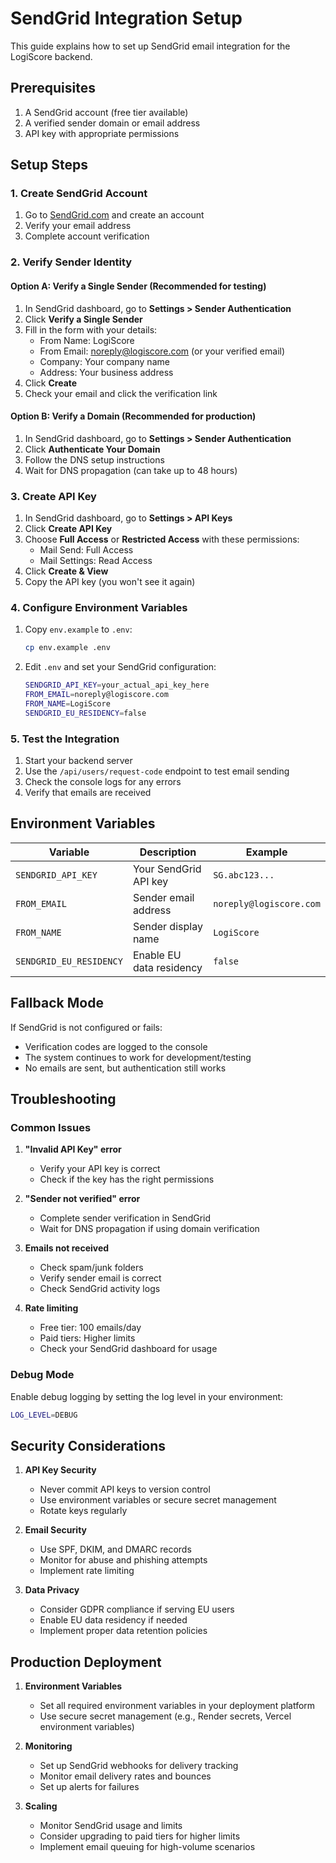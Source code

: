 # SendGrid Integration Setup

This guide explains how to set up SendGrid email integration for the LogiScore backend.

## Prerequisites

1. A SendGrid account (free tier available)
2. A verified sender domain or email address
3. API key with appropriate permissions

## Setup Steps

### 1. Create SendGrid Account

1. Go to [SendGrid.com](https://sendgrid.com) and create an account
2. Verify your email address
3. Complete account verification

### 2. Verify Sender Identity

#### Option A: Verify a Single Sender (Recommended for testing)
1. In SendGrid dashboard, go to **Settings > Sender Authentication**
2. Click **Verify a Single Sender**
3. Fill in the form with your details:
   - From Name: LogiScore
   - From Email: noreply@logiscore.com (or your verified email)
   - Company: Your company name
   - Address: Your business address
4. Click **Create**
5. Check your email and click the verification link

#### Option B: Verify a Domain (Recommended for production)
1. In SendGrid dashboard, go to **Settings > Sender Authentication**
2. Click **Authenticate Your Domain**
3. Follow the DNS setup instructions
4. Wait for DNS propagation (can take up to 48 hours)

### 3. Create API Key

1. In SendGrid dashboard, go to **Settings > API Keys**
2. Click **Create API Key**
3. Choose **Full Access** or **Restricted Access** with these permissions:
   - Mail Send: Full Access
   - Mail Settings: Read Access
4. Click **Create & View**
5. Copy the API key (you won't see it again)

### 4. Configure Environment Variables

1. Copy `env.example` to `.env`:
   ```bash
   cp env.example .env
   ```

2. Edit `.env` and set your SendGrid configuration:
   ```bash
   SENDGRID_API_KEY=your_actual_api_key_here
   FROM_EMAIL=noreply@logiscore.com
   FROM_NAME=LogiScore
   SENDGRID_EU_RESIDENCY=false
   ```

### 5. Test the Integration

1. Start your backend server
2. Use the `/api/users/request-code` endpoint to test email sending
3. Check the console logs for any errors
4. Verify that emails are received

## Environment Variables

| Variable | Description | Example |
|----------|-------------|---------|
| `SENDGRID_API_KEY` | Your SendGrid API key | `SG.abc123...` |
| `FROM_EMAIL` | Sender email address | `noreply@logiscore.com` |
| `FROM_NAME` | Sender display name | `LogiScore` |
| `SENDGRID_EU_RESIDENCY` | Enable EU data residency | `false` |

## Fallback Mode

If SendGrid is not configured or fails:
- Verification codes are logged to the console
- The system continues to work for development/testing
- No emails are sent, but authentication still works

## Troubleshooting

### Common Issues

1. **"Invalid API Key" error**
   - Verify your API key is correct
   - Check if the key has the right permissions

2. **"Sender not verified" error**
   - Complete sender verification in SendGrid
   - Wait for DNS propagation if using domain verification

3. **Emails not received**
   - Check spam/junk folders
   - Verify sender email is correct
   - Check SendGrid activity logs

4. **Rate limiting**
   - Free tier: 100 emails/day
   - Paid tiers: Higher limits
   - Check your SendGrid dashboard for usage

### Debug Mode

Enable debug logging by setting the log level in your environment:
```bash
LOG_LEVEL=DEBUG
```

## Security Considerations

1. **API Key Security**
   - Never commit API keys to version control
   - Use environment variables or secure secret management
   - Rotate keys regularly

2. **Email Security**
   - Use SPF, DKIM, and DMARC records
   - Monitor for abuse and phishing attempts
   - Implement rate limiting

3. **Data Privacy**
   - Consider GDPR compliance if serving EU users
   - Enable EU data residency if needed
   - Implement proper data retention policies

## Production Deployment

1. **Environment Variables**
   - Set all required environment variables in your deployment platform
   - Use secure secret management (e.g., Render secrets, Vercel environment variables)

2. **Monitoring**
   - Set up SendGrid webhooks for delivery tracking
   - Monitor email delivery rates and bounces
   - Set up alerts for failures

3. **Scaling**
   - Monitor SendGrid usage and limits
   - Consider upgrading to paid tiers for higher limits
   - Implement email queuing for high-volume scenarios
